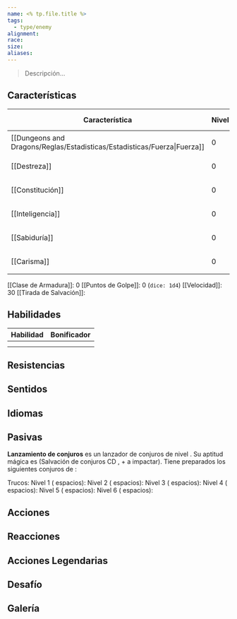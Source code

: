 ```yaml
---
name: <% tp.file.title %>
tags:
  - type/enemy
alignment: 
race: 
size: 
aliases:
---
```

> Descripción...

## Características

| Característica                                                           | Nivel | Bonificador | Lanzar dado      |
| ------------------------------------------------------------------------ | ----- | ----------- | ---------------- |
| [[Dungeons and Dragons/Reglas/Estadisticas/Estadisticas/Fuerza\|Fuerza]] | 0     | 0           | `dice: 1d20 + 0` |
| [[Destreza]]                                                             | 0     | 0           | `dice: 1d20 + 0` |
| [[Constitución]]                                                         | 0     | 0           | `dice: 1d20 + 0` |
| [[Inteligencia]]                                                         | 0     | 0           | `dice: 1d20 + 0` |
| [[Sabiduría]]                                                            | 0     | 0           | `dice: 1d20 + 0` |
| [[Carisma]]                                                              | 0     | 0           | `dice: 1d20 + 0` |

[[Clase de Armadura]]: 0
[[Puntos de Golpe]]: 0 (`dice: 1d4`)
[[Velocidad]]: 30
[[Tirada de Salvación]]:

## Habilidades

| Habilidad | Bonificador |
| --------- | ----------- |
|           |             |
|           |             |

## Resistencias



## Sentidos



## Idiomas



## Pasivas

**Lanzamiento de conjuros**
 es un lanzador de conjuros de nivel . Su aptitud mágica es  (Salvación de conjuros CD , + a impactar). Tiene preparados los siguientes conjuros de :

Trucos: 
Nivel 1 ( espacios): 
Nivel 2 ( espacios): 
Nivel 3 ( espacios): 
Nivel 4 ( espacios): 
Nivel 5 ( espacios): 
Nivel 6 ( espacios):

## Acciones



## Reacciones



## Acciones Legendarias



## Desafío



## Galería


